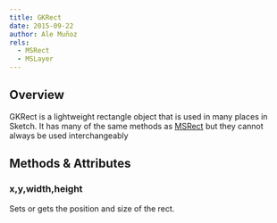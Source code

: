 ```yaml
---
title: GKRect
date: 2015-09-22
author: Ale Muñoz
rels:
  - MSRect
  - MSLayer
---
```


## Overview

GKRect is a lightweight rectangle object that is used in many places in Sketch. It has many of the same methods as [MSRect]({{site.baseurl}}/docs/MSRect) but they cannot always be used interchangeably

## Methods & Attributes

### x,y,width,height

Sets or gets the position and size of the rect.
